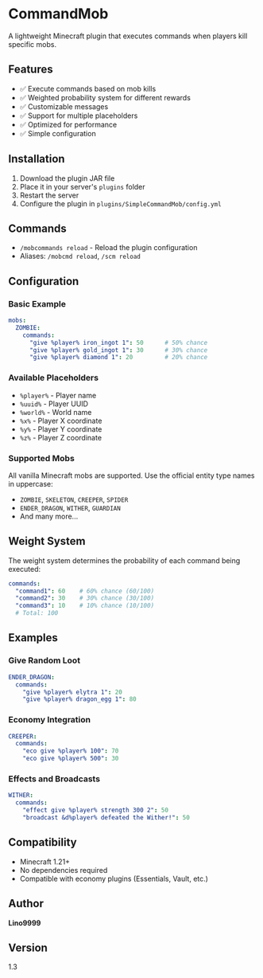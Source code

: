# CommandMob

A lightweight Minecraft plugin that executes commands when players kill specific mobs.

## Features

- ✅ Execute commands based on mob kills
- ✅ Weighted probability system for different rewards
- ✅ Customizable messages
- ✅ Support for multiple placeholders
- ✅ Optimized for performance
- ✅ Simple configuration

## Installation

1. Download the plugin JAR file
2. Place it in your server's `plugins` folder
3. Restart the server
4. Configure the plugin in `plugins/SimpleCommandMob/config.yml`

## Commands

- `/mobcommands reload` - Reload the plugin configuration
- Aliases: `/mobcmd reload`, `/scm reload`

## Configuration

### Basic Example

```yaml
mobs:
  ZOMBIE:
    commands:
      "give %player% iron_ingot 1": 50      # 50% chance
      "give %player% gold_ingot 1": 30      # 30% chance
      "give %player% diamond 1": 20         # 20% chance
```

### Available Placeholders

- `%player%` - Player name
- `%uuid%` - Player UUID
- `%world%` - World name
- `%x%` - Player X coordinate
- `%y%` - Player Y coordinate
- `%z%` - Player Z coordinate

### Supported Mobs

All vanilla Minecraft mobs are supported. Use the official entity type names in uppercase:
- `ZOMBIE`, `SKELETON`, `CREEPER`, `SPIDER`
- `ENDER_DRAGON`, `WITHER`, `GUARDIAN`
- And many more...

## Weight System

The weight system determines the probability of each command being executed:

```yaml
commands:
  "command1": 60    # 60% chance (60/100)
  "command2": 30    # 30% chance (30/100)
  "command3": 10    # 10% chance (10/100)
  # Total: 100
```

## Examples

### Give Random Loot
```yaml
ENDER_DRAGON:
  commands:
    "give %player% elytra 1": 20
    "give %player% dragon_egg 1": 80
```

### Economy Integration
```yaml
CREEPER:
  commands:
    "eco give %player% 100": 70
    "eco give %player% 500": 30
```

### Effects and Broadcasts
```yaml
WITHER:
  commands:
    "effect give %player% strength 300 2": 50
    "broadcast &d%player% defeated the Wither!": 50
```

## Compatibility

- Minecraft 1.21+
- No dependencies required
- Compatible with economy plugins (Essentials, Vault, etc.)

## Author

**Lino9999**

## Version

1.3
